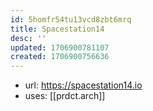 ```yaml
---
id: 5homfr54tu13vcd8zbt6mrq
title: Spacestation14
desc: ''
updated: 1706900781107
created: 1706900756636
---
```


- url: https://spacestation14.io
- uses: [[prdct.arch]]